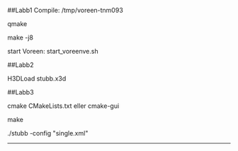 ##Labb1
Compile:
/tmp/voreen-tnm093

qmake

make -j8

start Voreen:
start_voreenve.sh

##Labb2

H3DLoad stubb.x3d 

##Labb3

cmake CMakeLists.txt eller cmake-gui

make

./stubb -config "single.xml"


-----------------------------------------------------



